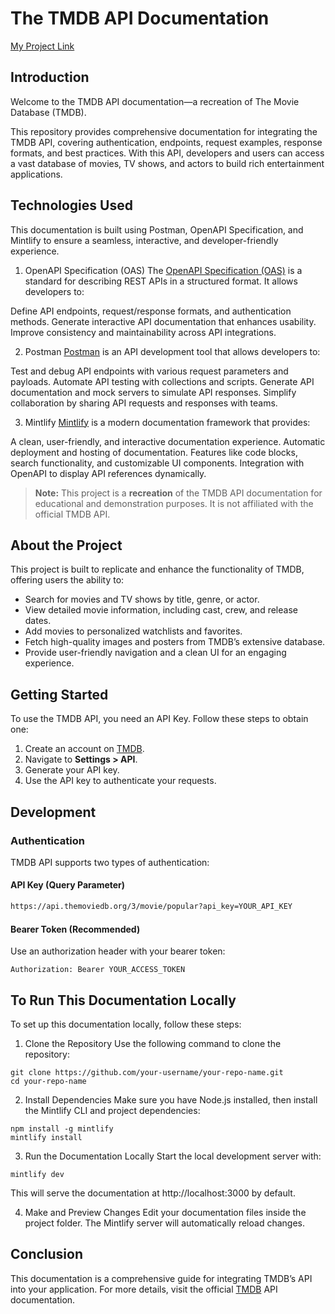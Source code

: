 # The TMDB API Documentation 
[My Project Link](https://biscon.mintlify.app/)

## Introduction
Welcome to the TMDB API documentation—a recreation of The Movie Database (TMDB).

This repository provides comprehensive documentation for integrating the TMDB API, covering authentication, endpoints, request examples, response formats, and best practices. With this API, developers and users can access a vast database of movies, TV shows, and actors to build rich entertainment applications.

## Technologies Used
This documentation is built using Postman, OpenAPI Specification, and Mintlify to ensure a seamless, interactive, and developer-friendly experience.

1. OpenAPI Specification (OAS)
The [OpenAPI Specification (OAS)](https://editor-next.swagger.io/) is a standard for describing REST APIs in a structured format. It allows developers to:

Define API endpoints, request/response formats, and authentication methods.
Generate interactive API documentation that enhances usability.
Improve consistency and maintainability across API integrations.

2. Postman
[Postman](https://www.postman.com/) is an API development tool that allows developers to:

Test and debug API endpoints with various request parameters and payloads.
Automate API testing with collections and scripts.
Generate API documentation and mock servers to simulate API responses.
Simplify collaboration by sharing API requests and responses with teams.

3. Mintlify
[Mintlify](https://dashboard.mintlify.com/login) is a modern documentation framework that provides:

A clean, user-friendly, and interactive documentation experience.
Automatic deployment and hosting of documentation.
Features like code blocks, search functionality, and customizable UI components.
Integration with OpenAPI to display API references dynamically.

> **Note:** This project is a **recreation** of the TMDB API documentation for educational and demonstration purposes. It is not affiliated with the official TMDB API.

## About the Project
This project is built to replicate and enhance the functionality of TMDB, offering users the ability to:

- Search for movies and TV shows by title, genre, or actor.
- View detailed movie information, including cast, crew, and release dates.
- Add movies to personalized watchlists and favorites.
- Fetch high-quality images and posters from TMDB’s extensive database.
- Provide user-friendly navigation and a clean UI for an engaging experience.
  
## Getting Started

To use the TMDB API, you need an API Key. Follow these steps to obtain one:

1. Create an account on [TMDB](https://www.themoviedb.org/).
2. Navigate to **Settings > API**.
3. Generate your API key.
4. Use the API key to authenticate your requests.

## Development

### Authentication

TMDB API supports two types of authentication:

#### API Key (Query Parameter)

```bash
https://api.themoviedb.org/3/movie/popular?api_key=YOUR_API_KEY
```
#### Bearer Token (Recommended)

Use an authorization header with your bearer token:

```
Authorization: Bearer YOUR_ACCESS_TOKEN
```
## To Run This Documentation Locally

To set up this documentation locally, follow these steps:

1. Clone the Repository
Use the following command to clone the repository:
```
git clone https://github.com/your-username/your-repo-name.git
cd your-repo-name
```
2. Install Dependencies
Make sure you have Node.js installed, then install the Mintlify CLI and project dependencies:
```
npm install -g mintlify
mintlify install
```
3. Run the Documentation Locally
Start the local development server with:
```
mintlify dev

```
This will serve the documentation at http://localhost:3000 by default.

4. Make and Preview Changes
Edit your documentation files inside the project folder. The Mintlify server will automatically reload changes.

## Conclusion
This documentation is a comprehensive guide for integrating TMDB’s API into your application. For more details, visit the official [TMDB](https://developer.themoviedb.org/reference/intro/getting-started) API documentation.


